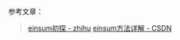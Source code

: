 









参考文章：
> [einsum初探 - zhihu](https://zhuanlan.zhihu.com/p/101157166)
> [einsum方法详解 - CSDN](https://blog.csdn.net/ashome123/article/details/117110042)


